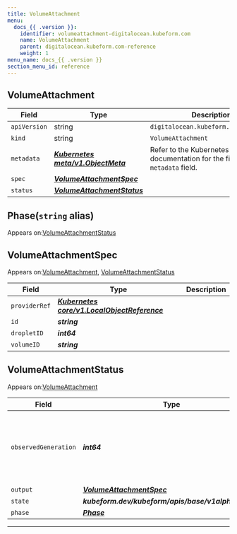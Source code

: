```yaml
---
title: VolumeAttachment
menu:
  docs_{{ .version }}:
    identifier: volumeattachment-digitalocean.kubeform.com
    name: VolumeAttachment
    parent: digitalocean.kubeform.com-reference
    weight: 1
menu_name: docs_{{ .version }}
section_menu_id: reference
---
```


## VolumeAttachment
| Field | Type | Description |
| ------ | ----- | ----------- |
| `apiVersion` | string | `digitalocean.kubeform.com/v1alpha1` |
|    `kind` | string | `VolumeAttachment` |
| `metadata` | ***[Kubernetes meta/v1.ObjectMeta](https://v1-18.docs.kubernetes.io/docs/reference/generated/kubernetes-api/v1.18/#objectmeta-v1-meta)***|Refer to the Kubernetes API documentation for the fields of the `metadata` field.|
| `spec` | ***[VolumeAttachmentSpec](#volumeattachmentspec)***||
| `status` | ***[VolumeAttachmentStatus](#volumeattachmentstatus)***||
## Phase(`string` alias)

Appears on:[VolumeAttachmentStatus](#volumeattachmentstatus)

## VolumeAttachmentSpec

Appears on:[VolumeAttachment](#volumeattachment), [VolumeAttachmentStatus](#volumeattachmentstatus)

| Field | Type | Description |
| ------ | ----- | ----------- |
| `providerRef` | ***[Kubernetes core/v1.LocalObjectReference](https://v1-18.docs.kubernetes.io/docs/reference/generated/kubernetes-api/v1.18/#localobjectreference-v1-core)***||
| `id` | ***string***||
| `dropletID` | ***int64***||
| `volumeID` | ***string***||
## VolumeAttachmentStatus

Appears on:[VolumeAttachment](#volumeattachment)

| Field | Type | Description |
| ------ | ----- | ----------- |
| `observedGeneration` | ***int64***| ***(Optional)*** Resource generation, which is updated on mutation by the API Server.|
| `output` | ***[VolumeAttachmentSpec](#volumeattachmentspec)***| ***(Optional)*** |
| `state` | ***kubeform.dev/kubeform/apis/base/v1alpha1.State***| ***(Optional)*** |
| `phase` | ***[Phase](#phase)***| ***(Optional)*** |
---
